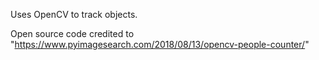 Uses OpenCV to track objects.

Open source code credited to "https://www.pyimagesearch.com/2018/08/13/opencv-people-counter/"
